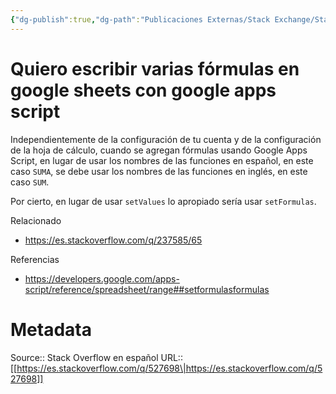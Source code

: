 ```yaml
---
{"dg-publish":true,"dg-path":"Publicaciones Externas/Stack Exchange/Stack Overflow en español/es.stackoverflow.com-527698.md","permalink":"/publicaciones-externas/stack-exchange/stack-overflow-en-espanol/es-stackoverflow-com-527698/","title":"Quiero escribir varias fórmulas en google sheets con google apps script","hide":true,"noteIcon":"\"0\"","created":"2024-04-03T12:49:10.728-06:00","updated":"2024-04-05T16:43:57.695-06:00"}
---
```


# Quiero escribir varias fórmulas en google sheets con google apps script

Independientemente de la configuración de tu cuenta y de la configuración de la hoja de cálculo, cuando se agregan fórmulas usando Google Apps Script, en lugar de usar los nombres de las funciones en español, en este caso `SUMA`, se debe  usar los nombres de las funciones en inglés, en este caso `SUM`.

Por cierto, en lugar de usar `setValues` lo apropiado sería usar `setFormulas`.

Relacionado

- https://es.stackoverflow.com/q/237585/65

Referencias

- https://developers.google.com/apps-script/reference/spreadsheet/range##setformulasformulas

# Metadata
Source:: Stack Overflow en español
URL:: [[https://es.stackoverflow.com/q/527698\|https://es.stackoverflow.com/q/527698]]


